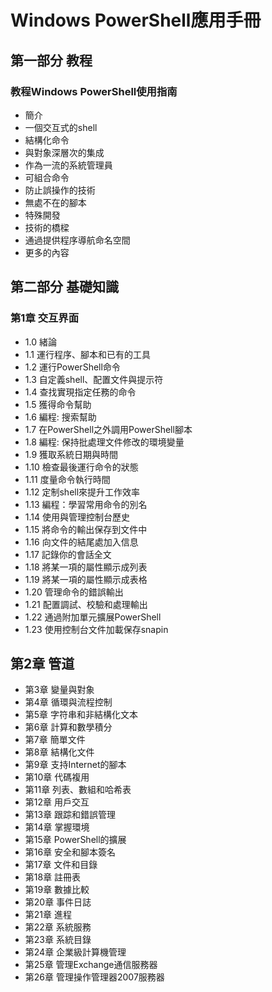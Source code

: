 # Windows PowerShell應用手冊

## 第一部分 教程

### 教程Windows PowerShell使用指南

- 簡介
- 一個交互式的shell
- 結構化命令
- 與對象深層次的集成
- 作為一流的系統管理員
- 可組合命令
- 防止誤操作的技術
- 無處不在的腳本
- 特殊開發
- 技術的橋樑
- 通過提供程序導航命名空間
- 更多的內容

## 第二部分 基礎知識

### 第1章 交互界面

- 1.0 緒論
- 1.1 運行程序、腳本和已有的工具
- 1.2 運行PowerShell命令
- 1.3 自定義shell、配置文件與提示符
- 1.4 查找實現指定任務的命令
- 1.5 獲得命令幫助
- 1.6 編程: 搜索幫助
- 1.7 在PowerShell之外調用PowerShell腳本
- 1.8 編程: 保持批處理文件修改的環境變量
- 1.9 獲取系統日期與時間
- 1.10 檢查最後運行命令的狀態
- 1.11 度量命令執行時間
- 1.12 定制shell來提升工作效率
- 1.13 編程：學習常用命令的別名
- 1.14 使用與管理控制台歷史
- 1.15 將命令的輸出保存到文件中
- 1.16 向文件的結尾處加入信息
- 1.17 記錄你的會話全文
- 1.18 將某一項的屬性顯示成列表
- 1.19 將某一項的屬性顯示成表格
- 1.20 管理命令的錯誤輸出
- 1.21 配置調試、校驗和處理輸出
- 1.22 通過附加單元擴展PowerShell
- 1.23 使用控制台文件加載保存snapin

## 第2章 管道

- 第3章 變量與對象
- 第4章 循環與流程控制
- 第5章 字符串和非結構化文本
- 第6章 計算和數學積分
- 第7章 簡單文件
- 第8章 結構化文件
- 第9章 支持Internet的腳本
- 第10章 代碼複用
- 第11章 列表、數組和哈希表
- 第12章 用戶交互
- 第13章 跟踪和錯誤管理
- 第14章 掌握環境
- 第15章 PowerShell的擴展
- 第16章 安全和腳本簽名
- 第17章 文件和目錄
- 第18章 註冊表
- 第19章 數據比較
- 第20章 事件日誌
- 第21章 進程
- 第22章 系統服務
- 第23章 系統目錄
- 第24章 企業級計算機管理
- 第25章 管理Exchange通信服務器
- 第26章 管理操作管理器2007服務器
